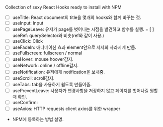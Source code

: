 Collection of sexy React Hooks ready to install with NPM


- [ ]  useTitle: React document의 title을 몇개의 hooks와 함께 바꾸는 것.
- [ ]  useInput: Input
- [ ]  usePageLeave: 유저가 page를 벗어나는 시점을 발견하고 함수를 실행.
= [ ]  useRef: querySelector와 비슷(ref와 같이 사용.)
- [ ]  useClick: Click
- [ ]  useFadeIn: 애니메이션 효과 element안으로 서서희 사라지게 만듬.
- [ ]  useFullscreen: fullscreen / normal
- [ ]  useHover: mouse hoover감지.
- [ ]  useNetwork: online / offline감지.
- [ ]  useNotification: 유저에게 notification을 보내줌.
- [ ]  useScroll: scroll감지.
- [ ]  useTabs: tab을 사용하기 쉽도록 만들어줌.
- [ ]  usePreventLeave: 사용자가 변경사항을 저장하지 않고 페이지를 벗어나길 원할 때 확인.
- [ ]  useConfirm: 
- [ ]  useAxios: HTTP requests client axios를 위한 wrapper

+ NPM에 등록하는 방법 설명.

